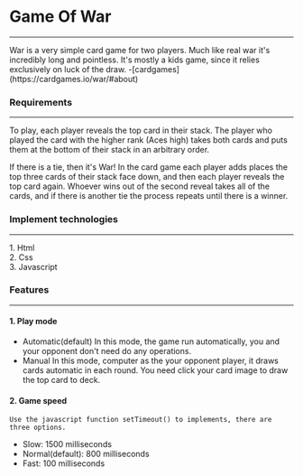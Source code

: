 # Game Of War
<hr>
War is a very simple card game for two players. Much like real war it's incredibly long and pointless. It's mostly a kids game, since it relies exclusively on luck of the draw. -[cardgames](https://cardgames.io/war/#about)

### Requirements
<hr>
To play, each player reveals the top card in their stack. The player who played the card with the higher rank (Aces high) takes both cards and puts them at the bottom of their stack in an arbitrary order.

If there is a tie, then it's War! In the card game each player adds places the top three cards of their stack face down, and then each player reveals the top card again. Whoever wins out of the second reveal takes all of the cards, and if there is another tie the process repeats until there is a winner.<br/>
### Implement technologies
<hr>
1. Html<br>
2. Css<br>
3. Javascript<br>

### Features<hr>
 
#### 1. Play mode<br>
   * Automatic(default)
     In this mode, the game run automatically, you and your opponent don't need do any operations.
   * Manual
     In this mode, computer as the your opponent player, it draws cards automatic in each round. You need click your card image to draw the top card to deck.

#### 2. Game speed<br>
    Use the javascript function setTimeout() to implements, there are three options.
   * Slow: 1500 milliseconds
   * Normal(default): 800 milliseconds
   * Fast: 100 milliseconds
